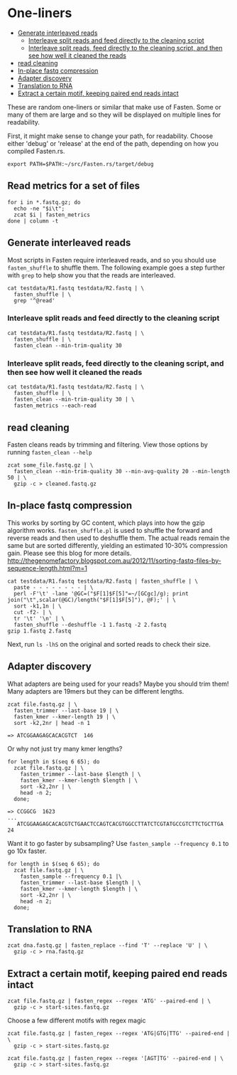 # One-liners
<!-- vim-markdown-toc GFM -->

* [Generate interleaved reads](#generate-interleaved-reads)
  * [Interleave split reads and feed directly to the cleaning script](#interleave-split-reads-and-feed-directly-to-the-cleaning-script)
  * [Interleave split reads, feed directly to the cleaning script, and then see how well it cleaned the reads](#interleave-split-reads-feed-directly-to-the-cleaning-script-and-then-see-how-well-it-cleaned-the-reads)
* [read cleaning](#read-cleaning)
* [In-place fastq compression](#in-place-fastq-compression)
* [Adapter discovery](#adapter-discovery)
* [Translation to RNA](#translation-to-rna)
* [Extract a certain motif, keeping paired end reads intact](#extract-a-certain-motif-keeping-paired-end-reads-intact)

<!-- vim-markdown-toc -->

These are random one-liners or similar that make use of Fasten.
Some or many of them are large and so they will be displayed on multiple lines for readability.

First, it might make sense to change your path, for readability.  Choose either 'debug' or 'release' at the end of the path, depending on how you compiled Fasten.rs.

    export PATH=$PATH:~/src/Fasten.rs/target/debug

## Read metrics for a set of files

    for i in *.fastq.gz; do
      echo -ne "$i\t";
      zcat $i | fasten_metrics
    done | column -t

## Generate interleaved reads 

Most scripts in Fasten require interleaved reads, and so you should use `fasten_shuffle` to shuffle them.  The following example goes a step further with `grep` to help show you that the reads are interleaved.

    cat testdata/R1.fastq testdata/R2.fastq | \
      fasten_shuffle | \
      grep '^@read'

### Interleave split reads and feed directly to the cleaning script 

    cat testdata/R1.fastq testdata/R2.fastq | \
      fasten_shuffle | \
      fasten_clean --min-trim-quality 30

### Interleave split reads, feed directly to the cleaning script, and then see how well it cleaned the reads

    cat testdata/R1.fastq testdata/R2.fastq | \
      fasten_shuffle | \
      fasten_clean --min-trim-quality 30 | \
      fasten_metrics --each-read

## read cleaning

Fasten cleans reads by trimming and filtering.  View those options by running `fasten_clean --help`

    zcat some_file.fastq.gz | \
      fasten_clean --min-trim-quality 30 --min-avg-quality 20 --min-length 50 | \
      gzip -c > cleaned.fastq.gz

## In-place fastq compression

This works by sorting by GC content, which plays into how the gzip algorithm works.
`fasten_shuffle.pl` is used to shuffle the forward and reverse reads and then used to
deshuffle them.  The actual reads remain the same but are sorted differently, yielding
an estimated 10-30% compression gain.  Please see this blog for more details.  http://thegenomefactory.blogspot.com.au/2012/11/sorting-fastq-files-by-sequence-length.html?m=1

    cat testdata/R1.fastq testdata/R2.fastq | fasten_shuffle | \
      paste - - - - - - - - | \
      perl -F'\t' -lane '@GC=("$F[1]$F[5]"=~/[GCgc]/g); print join("\t",scalar(@GC)/length("$F[1]$F[5]"), @F);' | \
      sort -k1,1n | \
      cut -f2- | \
      tr '\t' '\n' | \
      fasten_shuffle --deshuffle -1 1.fastq -2 2.fastq
    gzip 1.fastq 2.fastq

Next, run `ls -lhS` on the original and sorted reads to check their size.

## Adapter discovery

What adapters are being used for your reads?  Maybe you should trim them!  Many adapters are 19mers but they can be different lengths.

    zcat file.fastq.gz | \
      fasten_trimmer --last-base 19 | \
      fasten_kmer --kmer-length 19 | \
      sort -k2,2nr | head -n 1

    => ATCGGAAGAGCACACGTCT	146

Or why not just try many kmer lengths?

    for length in $(seq 6 65); do 
      zcat file.fastq.gz | \
        fasten_trimmer --last-base $length | \
        fasten_kmer --kmer-length $length | \
        sort -k2,2nr | \
        head -n 2; 
      done;

    => CCGGCG  1623
    ...
       ATCGGAAGAGCACACGTCTGAACTCCAGTCACGTGGCCTTATCTCGTATGCCGTCTTCTGCTTGA       24

Want it to go faster by subsampling?  Use `fasten_sample --frequency 0.1` to go 10x faster.

    for length in $(seq 6 65); do 
      zcat file.fastq.gz | \
        fasten_sample --frequency 0.1 |\
        fasten_trimmer --last-base $length | \
        fasten_kmer --kmer-length $length | \
        sort -k2,2nr | \
        head -n 2; 
      done;
    
## Translation to RNA

    zcat dna.fastq.gz | fasten_replace --find 'T' --replace 'U' | \
      gzip -c > rna.fastq.gz

## Extract a certain motif, keeping paired end reads intact

    zcat file.fastq.gz | fasten_regex --regex 'ATG' --paired-end | \
      gzip -c > start-sites.fastq.gz

Choose a few different motifs with regex magic

    zcat file.fastq.gz | fasten_regex --regex 'ATG|GTG|TTG' --paired-end | \
      gzip -c > start-sites.fastq.gz
    
    zcat file.fastq.gz | fasten_regex --regex '[AGT]TG' --paired-end | \
      gzip -c > start-sites.fastq.gz

